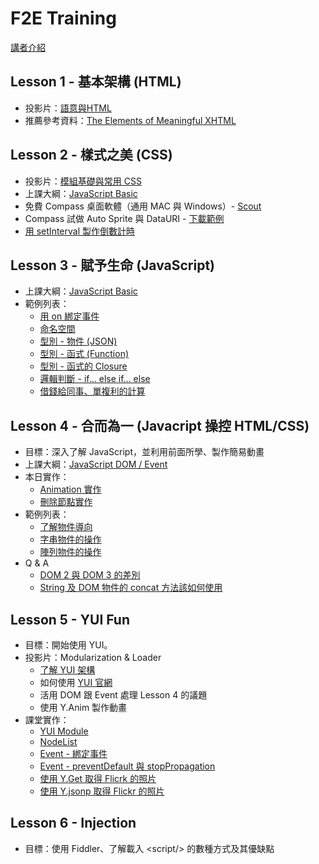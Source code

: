 # F2E Training

[講者介紹](https://speakerdeck.com/u/josephj/p/introduction)

## Lesson 1 - 基本架構 (HTML)
* 投影片：[語意與HTML](https://speakerdeck.com/u/josephj/p/html)
* 推薦參考資料：[The Elements of Meaningful XHTML](http://tantek.com/presentations/2005/09/elements-of-xhtml)

## Lesson 2 - 樣式之美 (CSS)
* 投影片：[模組基礎與常用 CSS](https://speakerdeck.com/u/josephj/p/css)
* 上課大綱：[JavaScript Basic](https://github.com/josephj/f2e-training/blob/master/javascript-basic.md)
* 免費 Compass 桌面軟體（通用 MAC 與 Windows）- [Scout](http://mhs.github.com/scout-app/)
* Compass 試做 Auto Sprite 與 DataURI - [下載範例](http://josephj.com/training/compass.zip)
* [用 setInterval 製作倒數計時](http://jsfiddle.net/josephj/jZrgW/)

## Lesson 3 - 賦予生命 (JavaScript)
* 上課大綱：[JavaScript Basic](https://github.com/josephj/f2e-training/blob/master/javascript-basic.md)
* 範例列表：
  * [用 on 綁定事件](http://jsfiddle.net/josephj/AW2EU/)
  * [命名空間](http://jsfiddle.net/josephj/uE3hP/)
  * [型別 - 物件 (JSON)](http://jsfiddle.net/josephj/AW2EU/)
  * [型別 - 函式 (Function)](http://jsfiddle.net/josephj/DJ2qB/)
  * [型別 - 函式的 Closure](http://jsfiddle.net/josephj/nz4ne/)
  * [邏輯判斷 - if… else if… else](http://jsfiddle.net/josephj/ysJGA/)
  * [借錢給同事、單複利的計算](http://jsfiddle.net/josephj/NcSPk/)

## Lesson 4 - 合而為一 (Javacript 操控 HTML/CSS)
* 目標：深入了解 JavaScript，並利用前面所學、製作簡易動畫
* 上課大綱：[JavaScript DOM / Event](https://github.com/josephj/f2e-training/blob/master/javascript-dom-event.md)
* 本日實作：
  * [Animation 實作](https://github.com/josephj/f2e-training/blob/master/sample/animation.html)
  * [刪除節點實作](https://github.com/josephj/f2e-training/blob/master/sample/remove-all-items.html)
* 範例列表：
  * [了解物件導向](http://jsfiddle.net/josephj/9ry9a/1/)
  * [字串物件的操作](http://jsfiddle.net/josephj/fFtX7/6/)
  * [陣列物件的操作](http://jsfiddle.net/josephj/4LqfQ/2/)
* Q & A
  * [DOM 2 與 DOM 3 的差別](./qa/dom.md)
  * [String 及 DOM 物件的 concat 方法該如何使用](http://jsfiddle.net/josephj/TdAqq/1/)

## Lesson 5 - YUI Fun
* 目標：開始使用 YUI。
* 投影片：Modularization & Loader
  * [了解 YUI 架構](http://jsfiddle.net/josephj/fK4BE/)
  * 如何使用 [YUI 官網](http://yuilibrary.com)
  * 活用 DOM 跟 Event 處理 Lesson 4 的議題
  * 使用 Y.Anim 製作動畫
* 課堂實作：
  * [YUI Module](https://github.com/josephj/f2e-training/blob/master/sample/yui-module.html)
  * [NodeList](https://github.com/josephj/f2e-training/blob/master/sample/yui-nodelist.html)
  * [Event - 綁定事件](https://github.com/josephj/f2e-training/blob/master/sample/yui-event.html)
  * [Event - preventDefault 與 stopPropagation](https://github.com/josephj/f2e-training/blob/master/sample/yui-event-prevent.html)
  * [使用 Y.Get 取得 Flicrk 的照片](https://github.com/josephj/f2e-training/blob/master/sample/yui-get.html)
  * [使用 Y.jsonp 取得 Flickr 的照片](https://github.com/josephj/f2e-training/blob/master/sample/yui-jsonp.html)

## Lesson 6 - Injection
* 目標：使用 Fiddler、了解載入 &lt;script/&gt; 的數種方式及其優缺點

